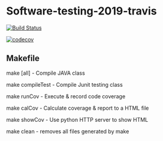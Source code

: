 # Software-testing-2019-travis
[![Build Status](https://travis-ci.org/jjulycs07g/Software-testing-2019-travis.svg?branch=master)](https://travis-ci.org/jjulycs07g/Software-testing-2019-travis)

[![codecov](https://codecov.io/gh/jjulycs07g/Software-testing-2019-travis/branch/master/graph/badge.svg)](https://codecov.io/gh/jjulycs07g/Software-testing-2019-travis)

## Makefile
make [all]		- Compile JAVA class

make compileTest	- Compile Junit testing class

make runCov		- Execute & record code coverage

make calCov		- Calculate coverage & report to a HTML file

make showCov		- Use python HTTP server to show HTML

make clean		- removes all files generated by make
